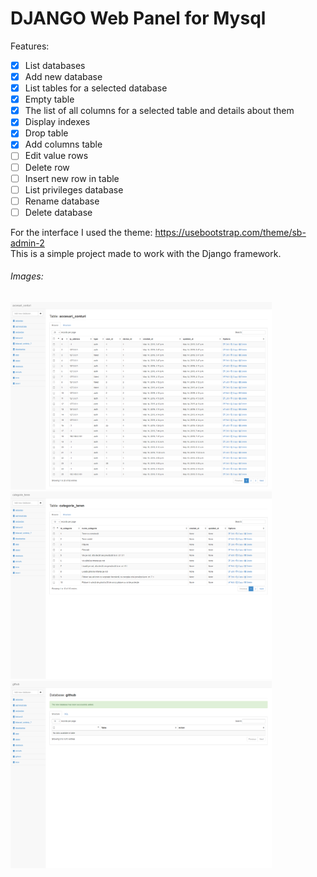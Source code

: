 # DJANGO Web Panel for Mysql

Features:

- [x] List databases
- [x] Add new database
- [x] List tables for a selected database
- [x] Empty table 
- [x] The list of all columns for a selected table and details about them
- [x] Display indexes 
- [x] Drop table
- [x] Add columns table
- [ ] Edit value rows 
- [ ] Delete row 
- [ ] Insert new row in table
- [ ] List privileges database 
- [ ] Rename database
- [ ] Delete database

For the interface I used the theme: https://usebootstrap.com/theme/sb-admin-2
<br/>
This is a simple project made to work with the Django framework.

<h6> Images: </h6> 

<img src="https://raw.githubusercontent.com/petrisorcraciun/django-web-panel-mysql/master/images/5.png" height="300px" />
<img src="https://raw.githubusercontent.com/petrisorcraciun/django-web-panel-mysql/master/images/2.png" height="300px" />
<img src="https://raw.githubusercontent.com/petrisorcraciun/django-web-panel-mysql/master/images/4.png" height="300px" />
